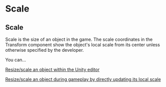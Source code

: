 # Scale

## Scale

Scale is the size of an object in the game. The scale coordinates in the Transform component show the object's local scale from its center unless otherwise specified by the developer.

You can...

[Resize/scale an object within the Unity editor](scaling.md)

[Resize/scale an object during gameplay by directly updating its local scale](updating-scale.md)
